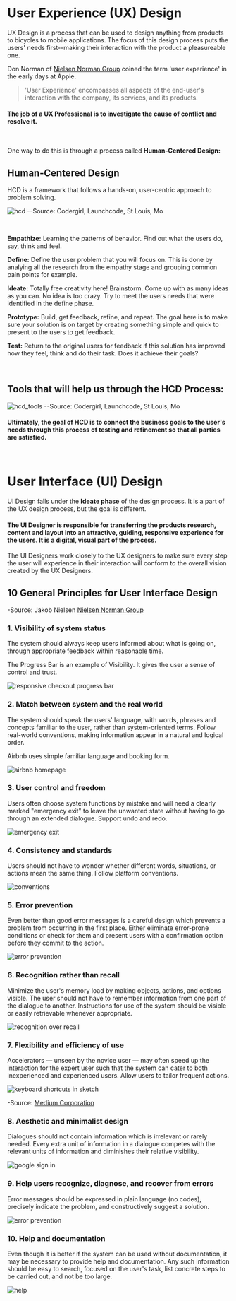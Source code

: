 # User Experience (UX) Design

UX Design is a process that can be used to design anything from products to bicycles to mobile applications.  The focus of this design process puts the users' needs first--making their interaction with the product a pleasureable one.  

Don Norman of [Nielsen Norman Group](https://www.nngroup.com/articles/definition-user-experience/) coined the term 'user experience' in the early days at Apple.

>'User Experience' encompasses all aspects of the end-user's interaction with the company, its services, and its products.

#### The job of a UX Professional is to investigate the cause of conflict and resolve it.

<br />

One way to do this is through a process called **Human-Centered Design:**

## Human-Centered Design
HCD is a framework that follows a hands-on, user-centric approach to problem solving.

![hcd](https://user-images.githubusercontent.com/32137384/48984794-0867a080-f0c6-11e8-9328-e1eab615b36f.png)
--Source: Codergirl, Launchcode, St Louis, Mo

<br />

**Empathize:**  Learning the patterns of behavior.  Find out what the users do, say, think and feel.

**Define:**  Define the user problem that you will focus on.  This is done by analying all the research from the empathy stage and grouping common pain points for example.

**Ideate:**  Totally free creativity here!  Brainstorm.  Come up with as many ideas as you can.  No idea is too crazy. Try to meet the users needs that were identified in the define phase.

**Prototype:**  Build, get feedback, refine, and repeat.  The goal here is to make sure your solution is on target by creating something simple and quick to present to the users to get feedback.

**Test:**  Return to the original users for feedback if this solution has improved how they feel, think and do their task.  Does it achieve their goals?

<br />

## Tools that will help us through the HCD Process:
![hcd_tools](https://user-images.githubusercontent.com/32137384/48984807-38af3f00-f0c6-11e8-9e61-a4f9e1e65f0f.png)
--Source: Codergirl, Launchcode, St Louis, Mo

#### Ultimately, the goal of HCD is to connect the business goals to the user's needs through this process of testing and refinement so that all parties are satisfied.

<br />

# User Interface (UI) Design  

UI Design falls under the **Ideate phase** of the design process.  It is a part of the UX design process, but the goal is different.  

#### The UI Designer is responsible for transferring the products research, content and layout into an attractive, guiding, responsive experience for the users.  It is a digital, visual part of the process.

The UI Designers work closely to the UX designers to make sure every step the user will experience in their interaction will conform to the overall vision created by the UX Designers.


## 10 General Principles for User Interface Design

-Source: Jakob Nielsen [Nielsen Norman Group](https://www.nngroup.com/articles/ten-usability-heuristics/) 

### 1. Visibility of system status 

The system should always keep users informed about what is going on, through appropriate feedback within reasonable time.

The Progress Bar is an example of Visibility.  It gives the user a sense of control and trust.

![responsive checkout progress bar](https://user-images.githubusercontent.com/32137384/48987981-673e1180-f0e8-11e8-8c2a-75304032a3a5.png)

### 2. Match between system and the real world 

The system should speak the users' language, with words, phrases and concepts familiar to the user, rather than system-oriented terms. Follow real-world conventions, making information appear in a natural and logical order.

Airbnb uses simple familiar language and booking form.

![airbnb homepage](https://user-images.githubusercontent.com/32137384/48988260-2c3cdd80-f0ea-11e8-8951-95f0517d942d.png)

### 3. User control and freedom

Users often choose system functions by mistake and will need a clearly marked "emergency exit" to leave the unwanted state without having to go through an extended dialogue. Support undo and redo.

![emergency exit](https://user-images.githubusercontent.com/32137384/49026851-7f537680-f164-11e8-9be0-6caf29409bf9.png)

### 4. Consistency and standards

Users should not have to wonder whether different words, situations, or actions mean the same thing. Follow platform conventions.

![conventions](https://user-images.githubusercontent.com/32137384/49030053-e32d6d80-f16b-11e8-84a9-8dfb7acf352c.png)

### 5. Error prevention

Even better than good error messages is a careful design which prevents a problem from occurring in the first place. Either eliminate error-prone conditions or check for them and present users with a confirmation option before they commit to the action.

![error prevention](https://user-images.githubusercontent.com/32137384/49031599-0ce89380-f170-11e8-8f34-adec6202c41c.jpg)


### 6. Recognition rather than recall

Minimize the user's memory load by making objects, actions, and options visible. The user should not have to remember information from one part of the dialogue to another. Instructions for use of the system should be visible or easily retrievable whenever appropriate.

![recognition over recall](https://user-images.githubusercontent.com/32137384/49031607-140fa180-f170-11e8-8020-ccb59f1d7f64.jpg)

### 7. Flexibility and efficiency of use

Accelerators — unseen by the novice user — may often speed up the interaction for the expert user such that the system can cater to both inexperienced and experienced users. Allow users to tailor frequent actions.

![keyboard shortcuts in sketch](https://user-images.githubusercontent.com/32137384/49032430-1ffc6300-f172-11e8-85a9-5e1f56573ce3.png)

-Source: [Medium Corporation](https://medium.com/uxreactor/the-ux-case-for-integrating-accelerators-in-your-designs-23825b212332) 

### 8. Aesthetic and minimalist design

Dialogues should not contain information which is irrelevant or rarely needed. Every extra unit of information in a dialogue competes with the relevant units of information and diminishes their relative visibility.

![google sign in](https://user-images.githubusercontent.com/32137384/49033971-46240200-f176-11e8-9280-681a6dc41f89.png)

### 9. Help users recognize, diagnose, and recover from errors

Error messages should be expressed in plain language (no codes), precisely indicate the problem, and constructively suggest a solution.

![error prevention](https://user-images.githubusercontent.com/32137384/49033984-4cb27980-f176-11e8-939b-64bf813ac428.png)

### 10. Help and documentation

Even though it is better if the system can be used without documentation, it may be necessary to provide help and documentation. Any such information should be easy to search, focused on the user's task, list concrete steps to be carried out, and not be too large.

![help](https://user-images.githubusercontent.com/32137384/49033993-52a85a80-f176-11e8-8a07-1016647f3b65.png)



